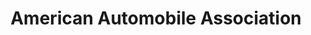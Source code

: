 ---
title: "American Automobile Association"
url: /zanesville/american-automobile-association/
shop: Reisebüro
---